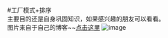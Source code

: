 #工厂模式+排序  
主要目的还是自身巩固知识，如果感兴趣的朋友可以看看。  
图片来自于自己的博客~~[点击这里](http://blog.csdn.net/z497221362/article/category/5906091)
![image](http://img.blog.csdn.net/20151021131544041?watermark/2/text/aHR0cDovL2Jsb2cuY3Nkbi5uZXQv/font/5a6L5L2T/fontsize/400/fill/I0JBQkFCMA==/dissolve/70/gravity/Center)
